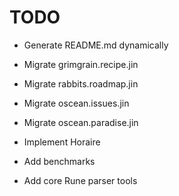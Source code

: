 # TODO

- Generate README.md dynamically

- Migrate grimgrain.recipe.jin
- Migrate rabbits.roadmap.jin
- Migrate oscean.issues.jin
- Migrate oscean.paradise.jin

- Implement Horaire
- Add benchmarks
- Add core Rune parser tools